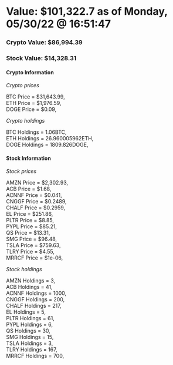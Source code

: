 # Value: $101,322.7 as of Monday, 05/30/22 @ 16:51:47 

### Crypto Value: $86,994.39

### Stock Value: $14,328.31

#### Crypto Information 
*Crypto prices* 

BTC Price = $31,643.99,  
ETH Price = $1,976.59,  
DOGE Price = $0.09,  


*Crypto holdings* 

BTC Holdings = 1.06BTC,  
ETH Holdings = 26.960005962ETH,  
DOGE Holdings = 1809.826DOGE,  


#### Stock Information 

*Stock prices* 

AMZN Price = $2,302.93,  
ACB Price = $1.68,  
ACNNF Price = $0.041,  
CNGGF Price = $0.2489,  
CHALF Price = $0.2959,  
EL Price = $251.86,  
PLTR Price = $8.85,  
PYPL Price = $85.21,  
QS Price = $13.31,  
SMG Price = $96.48,  
TSLA Price = $759.63,  
TLRY Price = $4.55,  
MRRCF Price = $1e-06,  


*Stock holdings* 

AMZN Holdings = 3,  
ACB Holdings = 41,  
ACNNF Holdings = 1000,  
CNGGF Holdings = 200,  
CHALF Holdings = 217,  
EL Holdings = 5,  
PLTR Holdings = 61,  
PYPL Holdings = 6,  
QS Holdings = 30,  
SMG Holdings = 15,  
TSLA Holdings = 3,  
TLRY Holdings = 167,  
MRRCF Holdings = 700,  


